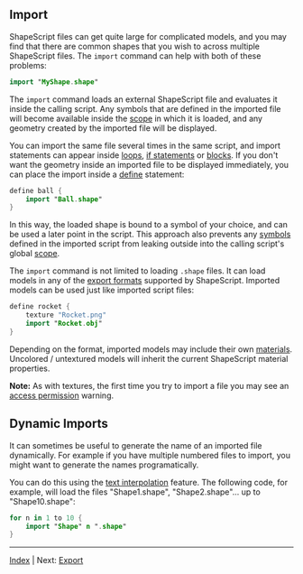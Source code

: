 Import
---

ShapeScript files can get quite large for complicated models, and you may find that there are common shapes that you wish to across multiple ShapeScript files. The `import` command can help with both of these problems:

```swift
import "MyShape.shape"
```

The `import` command loads an external ShapeScript file and evaluates it inside the calling script. Any symbols that are defined in the imported file will become available inside the [scope](scope.md) in which it is loaded, and any geometry created by the imported file will be displayed.

You can import the same file several times in the same script, and import statements can appear inside [loops](control-flow.md#loops), [if statements](control-flow.md#if-else) or [blocks](blocks.md). If you don't want the geometry inside an imported file to be displayed immediately, you can place the import inside a [define](symbols.md) statement:

```swift
define ball {
    import "Ball.shape"
}
```

In this way, the loaded shape is bound to a symbol of your choice, and can be used a later point in the script. This approach also prevents any [symbols](symbols.md) defined in the imported script from leaking outside into the calling script's global [scope](scope.md).

The `import` command is not limited to loading `.shape` files. It can load models in any of the [export formats](export.md) supported by ShapeScript. Imported models can be used just like imported script files:

```swift
define rocket {
    texture "Rocket.png"
    import "Rocket.obj"
}
```

Depending on the format, imported models may include their own [materials](materials.md). Uncolored / untextured models will inherit the current ShapeScript material properties.

**Note:** As with textures, the first time you try to import a file you may see an [access permission](materials.md#access-permission) warning.

## Dynamic Imports

It can sometimes be useful to generate the name of an imported file dynamically. For example if you have multiple numbered files to import, you might want to generate the names programatically.

You can do this using the [text interpolation](text.md#interpolation) feature. The following code, for example, will load the files "Shape1.shape", "Shape2.shape"... up to "Shape10.shape":

```swift
for n in 1 to 10 {
    import "Shape" n ".shape"
}
```

---
[Index](index.md) | Next: [Export](export.md)
